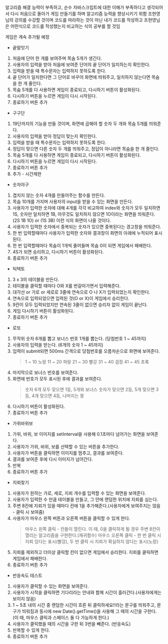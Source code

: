 알고리즘 해결 능력이 부족하고, 순수 자바스크립트에 대한 이해가 부족하다고 생각되어서
다시 처음으로 돌아가 게임 만들기를 하며 알고리즘 능력을 향상시키기 위함
조현영님의 강의를 수강할 것이며 코드를 따라하는 것이 아닌 내가 코드를 작성하고
조현영님은 어떤식으로 코드를 작성했는지 비교하는 식의 공부를 할 것임

게임은 계속 추가될 예정

- 끝말잇기

1. 처음에 단어 한 개를 보여주며 목숨 5개가 생긴다.
2. 사용자의 입력을 받아 처음에 보여준 단어의 끝 단어가 일치하는지 확인한다.
3. 입력을 받을 때 특수문자는 입력하지 못하도록 한다.
4. 끝 단어가 일치한다면 그 단어로 바꾸어 화면에 띄워주고, 일치하지 않는다면 목숨을 한 개 줄인다.
5. 목숨 5개를 다 사용하면 게임이 종료되고, 다시하기 버튼이 활성화된다.
6. 다시하기 버튼을 누르면 게임이 다시 시작된다.
7. 종료하기 버튼 추가

- 구구단

1. 19단까지의 기능을 만들 것이며, 화면에 곱해야 할 숫자 두 개와 목숨 5개를 띄워준다.
2. 사용자의 입력을 받아 정답이 맞는지 확인한다.
3. 입력을 받을 때 특수문자는 입력하지 못하도록 한다.
4. 정답이 맞으면 다른 숫자 두 개를 띄워주고, 정답이 아니라면 목숨을 한 개 줄인다.
5. 목숨 5개를 다 사용하면 게임이 종료되고, 다시하기 버튼이 활성화된다.
6. 다시하기 버튼을 누르면 게임이 다시 시작된다.
7. 종료하기 버튼 추가
8. 추가 - 시간제한

- 숫자야구

1. 겹치지 않는 숫자 4개를 만들어주는 함수를 만든다.
2. 목숨 10개를 가지며 사용자의 input을 받을 수 있는 화면을 만든다.
3. 사용자가 입력한 숫자에 대해 4개를 각각 비교하여 index와 숫자가 모두 일치하면 1S, 숫자만 일치하면 1B, 아무것도 일치하지 않으면
   1O이라는 화면을 띄워준다. (2S 1B 1O) or (1S 3B) 이런 식의 화면이 나올 것이다.
4. 사용자가 입력한 숫자에서 중복되는 숫자가 있으면 중복된다는 경고창을 띄워준다.
5. 한 번 입력할때마다 사용자가 입력한 숫자와 결과창이 화면의 아래에 누적되어 표시된다.
6. 한 번 입력할때마다 목숨이 1개씩 줄어들며 목숨 0이 되면 게임에서 패배한다.
7. 4S가 되면 승리하고, 다시하기 버튼이 활성화된다.
8. 종료하기 버튼 추가

- 틱택토

1. 3 x 3의 테이블을 만든다.
2. 테이블을 클릭할 때마다 O와 X를 번갈아가면서 입력해준다.
3. 대각선 or 가로 or 세로로 3줄에 연속으로 O 나 X가 입력되었는지 확인한다.
4. 연속으로 입력되었으면 입력된 것(O or X)이 게임에서 승리한다.
5. 9칸이 모두 입력되었지만 연속된 3줄이 없으면 승리자 없이 게임이 끝난다.
6. 게임 다시하기 버튼이 활성화된다.
7. 종료하기 버튼 추가

- 로또

1. 무작위 숫자 6개를 뽑고 보너스 번호 1개를 뽑는다. (당첨번호 1 ~ 45까지)
2. 사용자의 입력을 받는다. (6개의 숫자 1 ~ 45까지)
3. 입력이 submit되면 500ms 간격으로 당첨번호를 오름차순으로 화면에 보여준다.
   > 1 ~ 10 노랑
   > 11 ~ 20 파랑
   > 21 ~ 30 빨강
   > 31 ~ 40 검정
   > 41 ~ 45 초록
4. 마지막으로 보너스 번호를 보여준다.
5. 화면에 번호가 모두 표시된 후에 결과를 보여준다.
   > 숫자 6개 모두 맞으면 1등, 5개와 보너스 숫자가 맞으면 2등, 5개 맞으면 3등, 4개 맞으면 4등, 나머지는 꽝
6. 다시하기 버튼이 활성화된다.
7. 종료하기 버튼 추가

- 가위바위보

1. 가위, 바위, 보 이미지를 setInterval을 사용해 0.1초마다 넘어가는 화면을 보여준다.
2. 사용자가 가위, 바위, 보를 선택할 수 있는 버튼을 추가한다.
3. 사용자가 버튼을 클릭하면 이미지를 멈추고, 결과를 보여준다.
4. 결과를 보여준 후에 다시 이미지가 넘어간다.
5. 반복
6. 종료하기 버튼 추가

- 지뢰찾기

1. 사용자가 원하는 가로, 세로, 지뢰 개수를 입력할 수 있는 화면을 보여준다.
2. 사용자가 입력한 수 만큼 테이블을 만들고, 그 안에 랜덤한 위치에 지뢰를 심는다.
3. 주변 8칸에 지뢰가 있을 때마다 칸에 1을 추가해준다.(사용자에게 보여주지는 않음 - 클릭 시 보여줌)
4. 사용자가 마우스 왼쪽 버튼과 오른쪽 버튼을 클릭할 수 있게 한다.
   > 마우스 왼쪽 클릭 - 칸들이 열린다. 이 때, 0을 클릭하게 될 경우 주변 8칸이 열리는 알고리즘을 구현한다.(재귀함수)
   > 마우스 오른쪽 클릭 - 한 번 클릭 시 지뢰 있다는 표시(빨강), 두 번 클릭 시 지뢰가 확실하지 않다는 표시(노랑)
5. 지뢰를 제외하고 더이상 클릭할 칸이 없으면 게임에서 승리한다. 지뢰를 클릭하면 게임에서 패배한다.
6. 종료하기 버튼 추가

- 반응속도 테스트

1. 사용자가 클릭할 수 있는 화면을 보여준다.
2. 사용자가 시작을 클릭하면 기다리라는 안내와 함께 시간이 흘러간다.(사용자에게는 보이지 않음)
3. 1 ~ 5초 내의 시간 중 랜덤한 시간이 흐른 뒤 클릭하세요!!라는 문구를 띄워주고, 문구가 띄워짐과 동시에 new Date().getTime()을
   사용해 그 때의 시간을 구한다. (이 때, 마우스 클릭과 스페이스 둘 다 가능하게 한다.)
4. 사용자가 클릭했을 때의 시간을 구한 뒤 3번을 빼준다. (반응속도)
5. 반복할 수 있게 한다.
6. 종료하기 버튼 추가
